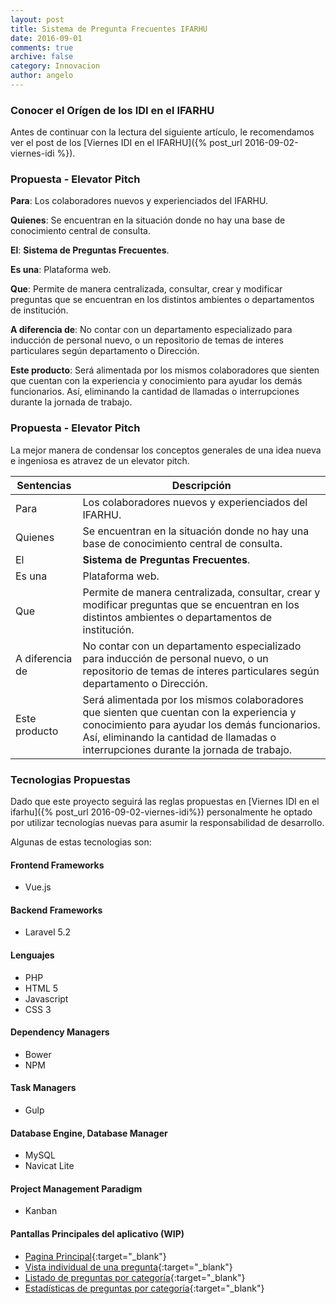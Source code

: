 ```yaml
---
layout: post
title: Sistema de Pregunta Frecuentes IFARHU
date: 2016-09-01
comments: true
archive: false
category: Innovacion
author: angelo
---
```


### Conocer el Orígen de los IDI en el IFARHU

Antes de continuar con la lectura del siguiente artículo, le recomendamos ver el post de los [Viernes IDI en el IFARHU]({% post_url 2016-09-02-viernes-idi %}).

### Propuesta - Elevator Pitch

**Para**: Los colaboradores nuevos y experienciados del IFARHU.

**Quienes**: Se encuentran en la situación donde no hay una base de conocimiento central de consulta.

**El**: **Sistema de Preguntas Frecuentes**.

**Es una**: Plataforma web.

**Que**: Permite de manera centralizada, consultar, crear y modificar preguntas que se encuentran en los distintos ambientes o departamentos de institución.

**A diferencia de**: No contar con un departamento especializado para inducción de personal nuevo, o un repositorio de temas de interes particulares según departamento o Dirección.

**Este producto**: Será alimentada por los mismos colaboradores que sienten que cuentan con la experiencia y conocimiento para ayudar los demás funcionarios. Así, eliminando la cantidad de llamadas o interrupciones durante la jornada de trabajo.

### Propuesta - Elevator Pitch
La mejor manera de condensar los conceptos generales de una idea nueva e ingeniosa es atravez de un elevator pitch.

| Sentencias | Descripción |
| --- | --- |
| Para| Los colaboradores nuevos y experienciados del IFARHU. |
| Quienes | Se encuentran en la situación donde no hay una base de conocimiento central de consulta. |
| El | **Sistema de Preguntas Frecuentes**. |
| Es una | Plataforma web. |
| Que | Permite de manera centralizada, consultar, crear y modificar preguntas que se encuentran en los distintos ambientes o departamentos de institución. |
| A diferencia de | No contar con un departamento especializado para inducción de personal nuevo, o un repositorio de temas de interes particulares según departamento o Dirección. |
| Este producto | Será alimentada por los mismos colaboradores que sienten que cuentan con la experiencia y conocimiento para ayudar los demás funcionarios. Así, eliminando la cantidad de llamadas o interrupciones durante la jornada de trabajo. |

### Tecnologias Propuestas

Dado que este proyecto seguirá las reglas propuestas en [Viernes IDI en el ifarhu]({% post_url  2016-09-02-viernes-idi%}) personalmente he optado por utilizar tecnologías nuevas para asumir la responsabilidad de desarrollo.

Algunas de estas tecnologias son:

#### Frontend Frameworks

- Vue.js

#### Backend Frameworks

- Laravel 5.2

#### Lenguajes

- PHP
- HTML 5
- Javascript
- CSS 3

#### Dependency Managers

- Bower
- NPM

#### Task Managers

- Gulp

#### Database Engine, Database Manager

- MySQL
- Navicat Lite

#### Project Management Paradigm

- Kanban

#### Pantallas Principales del aplicativo (WIP)

 - [Pagina Principal]({{site.url}}/assets/images/innovacion/index.png){:target="_blank"}
 - [Vista individual de una pregunta]({{site.url}}/assets/images/innovacion/post-single.png){:target="_blank"}
 - [Listado de preguntas por categoría]({{site.url}}/assets/images/innovacion/archive-categorias.png){:target="_blank"}
 - [Estadísticas de preguntas por categoría]({{site.url}}/assets/images/innovacion/categorias-index.png){:target="_blank"}
